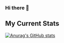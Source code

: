 ### Hi there 👋 

## My Current Stats
[![Anurag's GitHub stats](https://github-readme-stats.vercel.app/api?username=miyukinozomi)](https://github.com/anuraghazra/github-readme-stats)

<!--
**MiyukiNozomi/MiyukiNozomi** is a ✨ _special_ ✨ repository because its `README.md` (this file) appears on your GitHub profile.

Here are some ideas to get you started:

- 🔭 I’m currently working on ...
- 🌱 I’m currently learning ...
- 👯 I’m looking to collaborate on ...
- 🤔 I’m looking for help with ...
- 💬 Ask me about ...
- 📫 How to reach me: ...
- 😄 Pronouns: ...
- ⚡ Fun fact: ...
-->
